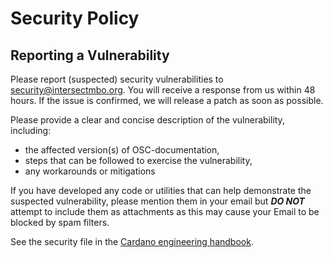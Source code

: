 # Security Policy

## Reporting a Vulnerability

Please report (suspected) security vulnerabilities to security@intersectmbo.org. You will receive a
response from us within 48 hours. If the issue is confirmed, we will release a patch as soon
as possible.

Please provide a clear and concise description of the vulnerability, including:

* the affected version(s) of OSC-documentation,
* steps that can be followed to exercise the vulnerability,
* any workarounds or mitigations

If you have developed any code or utilities that can help demonstrate the suspected
vulnerability, please mention them in your email but ***DO NOT*** attempt to include them as
attachments as this may cause your Email to be blocked by spam filters.

See the security file in the [Cardano engineering handbook](https://github.com/input-output-hk/cardano-engineering-handbook/blob/main/SECURITY.md).
